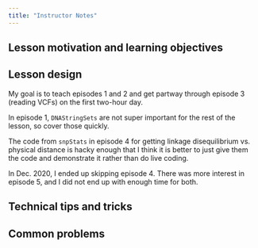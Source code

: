 ```yaml
---
title: "Instructor Notes"
---
```


## Lesson motivation and learning objectives

## Lesson design

My goal is to teach episodes 1 and 2 and get partway through episode 3
(reading VCFs) on the first two-hour day.

In episode 1, `DNAStringSets` are not super important for the rest of the
lesson, so cover those quickly.

The code from `snpStats` in episode 4 for getting linkage disequilibrium
vs. physical distance is hacky enough that I think it is better to just give
them the code and demonstrate it rather than do live coding.

In Dec. 2020, I ended up skipping episode 4.  There was more interest in episode
5, and I did not end up with enough time for both.

## Technical tips and tricks

## Common problems
